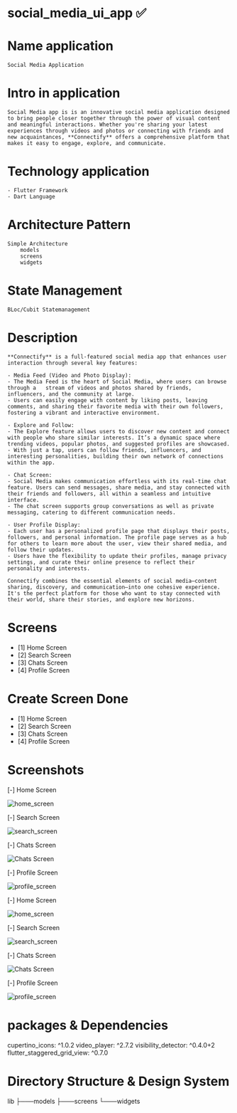# social_media_ui_app ✅

# Name application
    Social Media Application

# Intro in application
    Social Media app is is an innovative social media application designed to bring people closer together through the power of visual content and meaningful interactions. Whether you're sharing your latest experiences through videos and photos or connecting with friends and new acquaintances, **Connectify** offers a comprehensive platform that makes it easy to engage, explore, and communicate.

# Technology application
    - Flutter Framework
    - Dart Language 

# Architecture Pattern
    Simple Architecture 
        models
        screens
        widgets

# State Management
    BLoc/Cubit Statemanagement

# Description 
    **Connectify** is a full-featured social media app that enhances user interaction through several key features:

    - Media Feed (Video and Photo Display):
    - The Media Feed is the heart of Social Media, where users can browse through a   stream of videos and photos shared by friends, influencers, and the community at large.
    - Users can easily engage with content by liking posts, leaving comments, and sharing their favorite media with their own followers, fostering a vibrant and interactive environment.

    - Explore and Follow:
    - The Explore feature allows users to discover new content and connect with people who share similar interests. It’s a dynamic space where trending videos, popular photos, and suggested profiles are showcased.
    - With just a tap, users can follow friends, influencers, and interesting personalities, building their own network of connections within the app.

    - Chat Screen:
    - Social Media makes communication effortless with its real-time chat feature. Users can send messages, share media, and stay connected with their friends and followers, all within a seamless and intuitive interface.
    - The chat screen supports group conversations as well as private messaging, catering to different communication needs.

    - User Profile Display:
    - Each user has a personalized profile page that displays their posts, followers, and personal information. The profile page serves as a hub for others to learn more about the user, view their shared media, and follow their updates.
    - Users have the flexibility to update their profiles, manage privacy settings, and curate their online presence to reflect their personality and interests.

    Connectify combines the essential elements of social media—content sharing, discovery, and communication—into one cohesive experience. It's the perfect platform for those who want to stay connected with their world, share their stories, and explore new horizons.


# Screens
- [1] Home Screen
- [2] Search Screen
- [3] Chats Screen
- [4] Profile Screen


# Create Screen Done
- [1] Home Screen
- [2] Search Screen
- [3] Chats Screen
- [4] Profile Screen

# Screenshots

[-] Home Screen

![home_screen](https://github.com/user-attachments/assets/af786ce6-76f0-4fd2-999d-baced99ef0bd)

[-] Search Screen

![search_screen](https://github.com/user-attachments/assets/a97d51de-26fd-40fd-86dc-dbf0c124469c)

[-] Chats Screen

![Chats Screen](https://github.com/user-attachments/assets/2ed17343-04c7-40fa-aced-0f7768838fc9)

[-] Profile Screen 

![profile_screen](https://github.com/user-attachments/assets/80fe14ef-0d76-4d4a-952d-390e7f1ef46b)

[-] Home Screen

![home_screen](https://github.com/user-attachments/assets/af786ce6-76f0-4fd2-999d-baced99ef0bd)

[-] Search Screen

![search_screen](https://github.com/user-attachments/assets/a97d51de-26fd-40fd-86dc-dbf0c124469c)

[-] Chats Screen

![Chats Screen](https://github.com/user-attachments/assets/2ed17343-04c7-40fa-aced-0f7768838fc9)

[-] Profile Screen 

![profile_screen](https://github.com/user-attachments/assets/80fe14ef-0d76-4d4a-952d-390e7f1ef46b)

# packages & Dependencies
  cupertino_icons: ^1.0.2
  video_player: ^2.7.2
  visibility_detector: ^0.4.0+2
  flutter_staggered_grid_view: ^0.7.0

# Directory Structure & Design System

lib
├───models
├───screens
└───widgets



